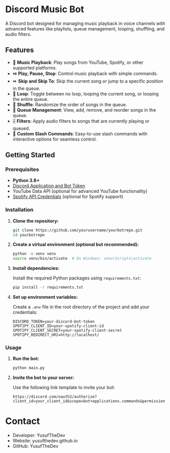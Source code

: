 # Discord Music Bot

A Discord bot designed for managing music playback in voice channels with advanced features like playlists, queue management, looping, shuffling, and audio filters.

## Features

- 🎵 **Music Playback**: Play songs from YouTube, Spotify, or other supported platforms.
- ⏯️ **Play, Pause, Stop**: Control music playback with simple commands.
- ⏩ **Skip and Skip To**: Skip the current song or jump to a specific position in the queue.
- 🔁 **Loop**: Toggle between no loop, looping the current song, or looping the entire queue.
- 🔀 **Shuffle**: Randomize the order of songs in the queue.
- 📜 **Queue Management**: View, add, remove, and reorder songs in the queue.
- 🎚️ **Filters**: Apply audio filters to songs that are currently playing or queued.
- 🔧 **Custom Slash Commands**: Easy-to-use slash commands with interactive options for seamless control.

## Getting Started

### Prerequisites

- **Python 3.8+**
- [Discord Application and Bot Token](https://discord.com/developers/applications)
- YouTube Data API (optional for advanced YouTube functionality)
- [Spotify API Credentials](https://developer.spotify.com/) (optional for Spotify support)

### Installation

1. **Clone the repository:**

    ```bash
    git clone https://github.com/yourusername/yourbotrepo.git
    cd yourbotrepo
    ```

2. **Create a virtual environment (optional but recommended):**

    ```bash
    python -m venv venv
    source venv/bin/activate  # On Windows: venv\Scripts\activate
    ```

3. **Install dependencies:**

    Install the required Python packages using `requirements.txt`:

    ```bash
    pip install -r requirements.txt
    ```

4. **Set up environment variables:**

    Create a `.env` file in the root directory of the project and add your credentials:

    ```env
    DISCORD_TOKEN=your-discord-bot-token
    SPOTIPY_CLIENT_ID=your-spotify-client-id
    SPOTIPY_CLIENT_SECRET=your-spotify-client-secret
    SPOTIPY_REDIRECT_URI=http://localhost/
    ```

### Usage

1. **Run the bot:**

    ```bash
    python main.py
    ```

2. **Invite the bot to your server:**

    Use the following link template to invite your bot:

    ```
    https://discord.com/oauth2/authorize?client_id=your_client_id&scope=bot+applications.commands&permissions=8
    ```
# Contact
* Developer: YusufTheDev
* Website: yusufthedev.github.io
* GitHub: YusufTheDev
